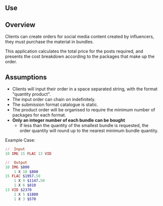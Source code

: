 ## Use

## Overview

Clients can create orders for social media content created by influencers, they must purchase the material in bundles.

This application calculates the total price for the posts required, and presents the cost breakdown according to the packages that make up the order.

## Assumptions

- Clients will input their order in a space separated string, with the format "quantity product".
- The input order can chain on indefinitely.
- The submission format catalogue is static.
- The product order will be organised to require the minimum number of packages for each format.
- **Only an integer number of each bundle can be bought**
  - If less than the quantity of the smallest bundle is requested, the order quantity will round up to the nearest minimum bundle quantity.

Example Case:
```rb
//  Input
10 IMG 15 FLAC 13 VID

//  Output
10 IMG $800
    1 X 10 $800
15 FLAC $1957.50
    1 X 9 $1147.50
    1 X 6 $810
13 VID $2370
    2 X 5 $1800
    1 X 3 $570
```

